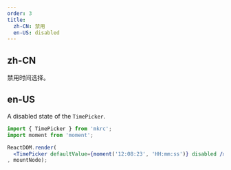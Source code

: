 ```yaml
---
order: 3
title:
  zh-CN: 禁用
  en-US: disabled
---
```


## zh-CN

禁用时间选择。

## en-US

A disabled state of the `TimePicker`.


````jsx
import { TimePicker } from 'mkrc';
import moment from 'moment';

ReactDOM.render(
  <TimePicker defaultValue={moment('12:08:23', 'HH:mm:ss')} disabled />
, mountNode);
````
